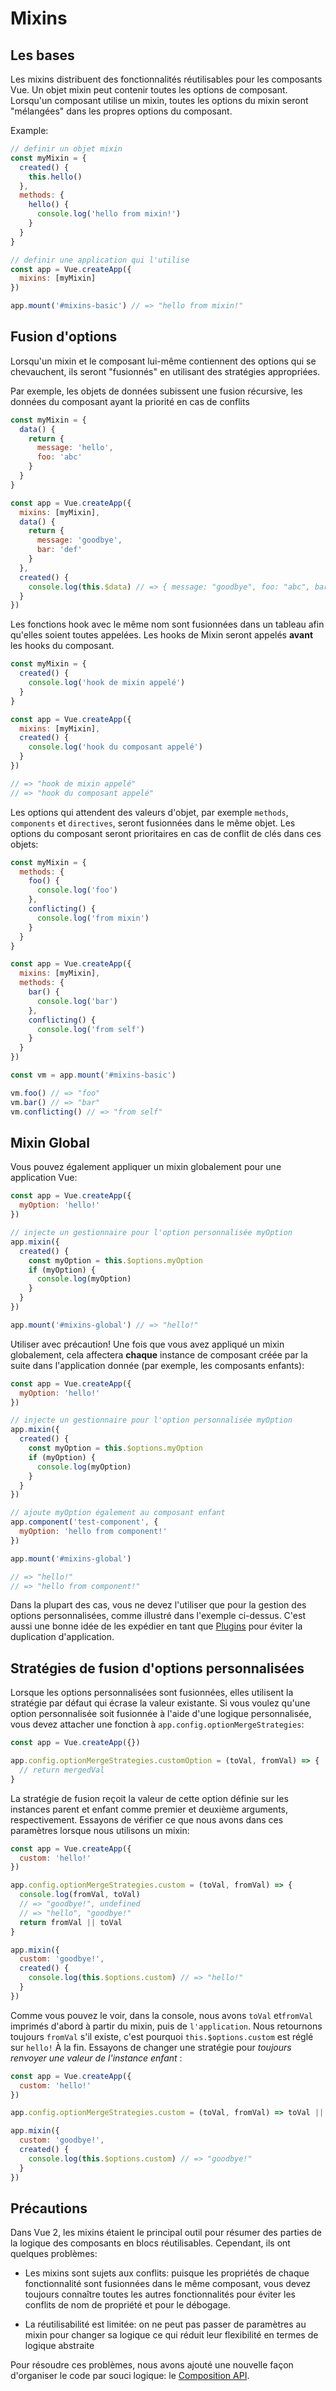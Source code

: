 # Mixins

## Les bases

Les mixins distribuent des fonctionnalités réutilisables pour les composants Vue. Un objet mixin peut contenir toutes les options de composant. Lorsqu'un composant utilise un mixin, toutes les options du mixin seront "mélangées" dans les propres options du composant.

Example:

```js
// definir un objet mixin
const myMixin = {
  created() {
    this.hello()
  },
  methods: {
    hello() {
      console.log('hello from mixin!')
    }
  }
}

// definir une application qui l'utilise
const app = Vue.createApp({
  mixins: [myMixin]
})

app.mount('#mixins-basic') // => "hello from mixin!"
```

## Fusion d'options

Lorsqu'un mixin et le composant lui-même contiennent des options qui se chevauchent, ils seront "fusionnés" en utilisant des stratégies appropriées.

Par exemple, les objets de données subissent une fusion récursive, les données du composant ayant la priorité en cas de conflits

```js
const myMixin = {
  data() {
    return {
      message: 'hello',
      foo: 'abc'
    }
  }
}

const app = Vue.createApp({
  mixins: [myMixin],
  data() {
    return {
      message: 'goodbye',
      bar: 'def'
    }
  },
  created() {
    console.log(this.$data) // => { message: "goodbye", foo: "abc", bar: "def" }
  }
})
```

Les fonctions hook avec le même nom sont fusionnées dans un tableau afin qu'elles soient toutes appelées. Les hooks de Mixin seront appelés **avant** les hooks du composant.

```js
const myMixin = {
  created() {
    console.log('hook de mixin appelé')
  }
}

const app = Vue.createApp({
  mixins: [myMixin],
  created() {
    console.log('hook du composant appelé')
  }
})

// => "hook de mixin appelé"
// => "hook du composant appelé"
```

Les options qui attendent des valeurs d'objet, par exemple `methods`, `components` et `directives`, seront fusionnées dans le même objet. Les options du composant seront prioritaires en cas de conflit de clés dans ces objets:

```js
const myMixin = {
  methods: {
    foo() {
      console.log('foo')
    },
    conflicting() {
      console.log('from mixin')
    }
  }
}

const app = Vue.createApp({
  mixins: [myMixin],
  methods: {
    bar() {
      console.log('bar')
    },
    conflicting() {
      console.log('from self')
    }
  }
})

const vm = app.mount('#mixins-basic')

vm.foo() // => "foo"
vm.bar() // => "bar"
vm.conflicting() // => "from self"
```

## Mixin Global

Vous pouvez également appliquer un mixin globalement pour une application Vue:

```js
const app = Vue.createApp({
  myOption: 'hello!'
})

// injecte un gestionnaire pour l'option personnalisée myOption
app.mixin({
  created() {
    const myOption = this.$options.myOption
    if (myOption) {
      console.log(myOption)
    }
  }
})

app.mount('#mixins-global') // => "hello!"
```

Utiliser avec précaution! Une fois que vous avez appliqué un mixin globalement, cela affectera **chaque** instance de composant créée par la suite dans l'application donnée (par exemple, les composants enfants):

```js
const app = Vue.createApp({
  myOption: 'hello!'
})

// injecte un gestionnaire pour l'option personnalisée myOption
app.mixin({
  created() {
    const myOption = this.$options.myOption
    if (myOption) {
      console.log(myOption)
    }
  }
})

// ajoute myOption également au composant enfant
app.component('test-component', {
  myOption: 'hello from component!'
})

app.mount('#mixins-global')

// => "hello!"
// => "hello from component!"
```

Dans la plupart des cas, vous ne devez l'utiliser que pour la gestion des options personnalisées, comme illustré dans l'exemple ci-dessus. C'est aussi une bonne idée de les expédier en tant que [Plugins](plugins.html) pour éviter la duplication d'application.

## Stratégies de fusion d'options personnalisées

Lorsque les options personnalisées sont fusionnées, elles utilisent la stratégie par défaut qui écrase la valeur existante. Si vous voulez qu'une option personnalisée soit fusionnée à l'aide d'une logique personnalisée, vous devez attacher une fonction à `app.config.optionMergeStrategies`:

```js
const app = Vue.createApp({})

app.config.optionMergeStrategies.customOption = (toVal, fromVal) => {
  // return mergedVal
}
```

La stratégie de fusion reçoit la valeur de cette option définie sur les instances parent et enfant comme premier et deuxième arguments, respectivement. Essayons de vérifier ce que nous avons dans ces paramètres lorsque nous utilisons un mixin:

```js
const app = Vue.createApp({
  custom: 'hello!'
})

app.config.optionMergeStrategies.custom = (toVal, fromVal) => {
  console.log(fromVal, toVal)
  // => "goodbye!", undefined
  // => "hello", "goodbye!"
  return fromVal || toVal
}

app.mixin({
  custom: 'goodbye!',
  created() {
    console.log(this.$options.custom) // => "hello!"
  }
})
```

Comme vous pouvez le voir, dans la console, nous avons `toVal` et`fromVal` imprimés d'abord à partir du mixin, puis de `l'application`. Nous retournons toujours `fromVal` s'il existe, c'est pourquoi `this.$options.custom` est réglé sur `hello!` À la fin. Essayons de changer une stratégie pour _toujours renvoyer une valeur de l'instance enfant_ :

```js
const app = Vue.createApp({
  custom: 'hello!'
})

app.config.optionMergeStrategies.custom = (toVal, fromVal) => toVal || fromVal

app.mixin({
  custom: 'goodbye!',
  created() {
    console.log(this.$options.custom) // => "goodbye!"
  }
})
```

## Précautions

Dans Vue 2, les mixins étaient le principal outil pour résumer des parties de la logique des composants en blocs réutilisables. Cependant, ils ont quelques problèmes:

- Les mixins sont sujets aux conflits: puisque les propriétés de chaque fonctionnalité sont fusionnées dans le même composant, vous devez toujours connaître toutes les autres fonctionnalités pour éviter les conflits de nom de propriété et pour le débogage.

- La réutilisabilité est limitée: on ne peut pas passer de paramètres au mixin pour changer sa logique ce qui réduit leur flexibilité en termes de logique abstraite

Pour résoudre ces problèmes, nous avons ajouté une nouvelle façon d'organiser le code par souci logique: le [Composition API](composition-api-introduction.html).
